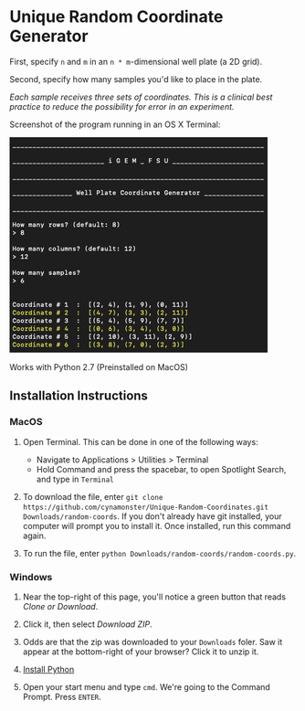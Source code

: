 # Unique Random Coordinate Generator
First, specify `n` and `m` in an `n * m`-dimensional well plate (a 2D grid).

Second, specify how many samples you'd like to place in the plate.

*Each sample receives three sets of coordinates. This is a clinical best practice to reduce the possibility for error in an experiment.*

Screenshot of the program running in an OS X Terminal:

![program_screenshot](screen.png "Unique Random Coordinates")

Works with Python 2.7 (Preinstalled on MacOS)

## Installation Instructions

### MacOS

1. Open Terminal. This can be done in one of the following ways:
   * Navigate to Applications > Utilities > Terminal
   * Hold Command and press the spacebar, to open Spotlight Search, and type in `Terminal`

2. To download the file, enter `git clone https://github.com/cynamonster/Unique-Random-Coordinates.git Downloads/random-coords`. If you don't already have git installed, your computer will prompt you to install it. Once installed, run this command again.

3. To run the file, enter `python Downloads/random-coords/random-coords.py`.

### Windows

1. Near the top-right of this page, you'll notice a green button that reads *Clone or Download*.

2. Click it, then select *Download ZIP*.

3. Odds are that the zip was downloaded to your `Downloads` foler. Saw it appear at the bottom-right of your browser? Click it to unzip it.

4. [Install Python](https://datascience.com.co/how-to-install-python-2-7-and-3-6-in-windows-10-add-python-path-281e7eae62a "Follow the instructions here to install Python")

5.  Open your start menu and type `cmd`. We're going to the Command Prompt. Press `ENTER`.
